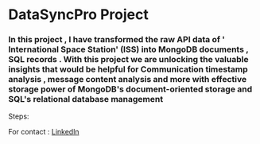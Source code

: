 # DataSyncPro Project


### In this project , I have transformed the raw API data of ' International Space Station' (ISS)  into   MongoDB   documents , SQL records . With this project we are unlocking the valuable insights that would be helpful for Communication timestamp analysis , message content analysis and more with effective storage power of MongoDB's document-oriented storage and SQL's relational database management

Steps:















For contact : [Linkedln](https://www.linkedin.com/in/praveen-n-2b4004223/)







